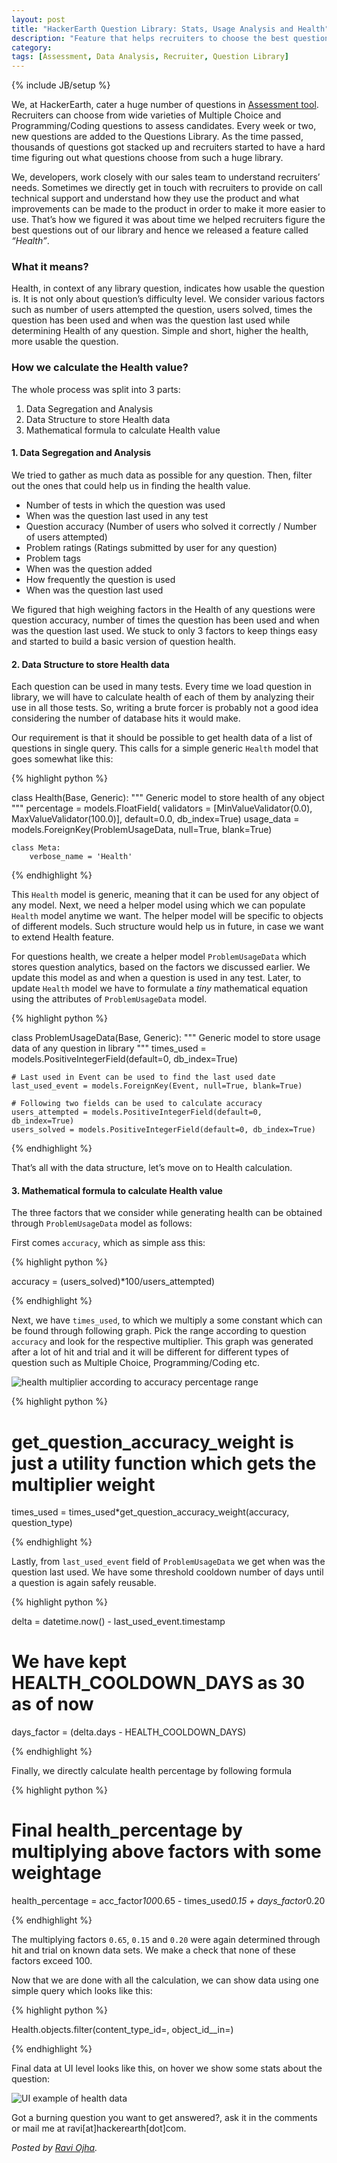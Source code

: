 ```yaml
---
layout: post
title: "HackerEarth Question Library: Stats, Usage Analysis and Health"
description: "Feature that helps recruiters to choose the best questions for candidate assessment out of thousands of questions we serve in our library"
category:
tags: [Assessment, Data Analysis, Recruiter, Question Library]
---
```

{% include JB/setup %}


We, at HackerEarth, cater a huge number of questions in [Assessment tool](http://hackerearth.com/recruit/assessment/).
Recruiters can choose from wide varieties of Multiple Choice and Programming/Coding questions to assess candidates.
Every week or two, new questions are added to the Questions Library.
As the time passed, thousands of questions got stacked up and recruiters started to have a hard time figuring out what questions choose from such a huge library.

We, developers, work closely with our sales team to understand recruiters’ needs.
Sometimes we directly get in touch with recruiters to provide on call technical support and
understand how they use the product and what improvements can be made to the product in order to make it more easier to use.
That’s how we figured it was about time we helped recruiters figure the best questions out of our library and hence we released a feature called *“Health”*.


### What it means? ###

Health, in context of any library question, indicates how usable the question is.
It is not only about question’s difficulty level.
We consider various factors such as number of users attempted the question, users solved, times the question has been used and
when was the question last used while determining Health of any question.
Simple and short, higher the health, more usable the question.


### How we calculate the Health value? ###

The whole process was split into 3 parts:

  1. Data Segregation and Analysis
  2. Data Structure to store Health data
  3. Mathematical formula to calculate Health value


#### 1. Data Segregation and Analysis ####

We tried to gather as much data as possible for any question. Then, filter out the ones that could help us in finding the health value.

 - Number of tests in which the question was used
 - When was the question last used in any test
 - Question accuracy (Number of users who solved it correctly / Number of users attempted)
 - Problem ratings (Ratings submitted by user for any question)
 - Problem tags
 - When was the question added
 - How frequently the question is used
 - When was the question last used

We figured that high weighing factors in the Health of any questions were question accuracy, number of times the question has been used and when was the question last used.
We stuck to only 3 factors to keep things easy and started to build a basic version of question health.

#### 2. Data Structure to store Health data ####

Each question can be used in many tests.
Every time we load question in library,
we will have to calculate health of each of them by analyzing their use in all those tests.
So, writing a brute forcer is probably not a good idea considering the number of database hits it would make.

Our requirement is that it should be possible to get health data of a list of questions in single query.
This calls for a simple generic `Health` model that goes somewhat like this:

{% highlight python %}

class Health(Base, Generic):
    """
    Generic model to store health of any object
    """
    percentage = models.FloatField(
        validators = [MinValueValidator(0.0), MaxValueValidator(100.0)],
        default=0.0, db_index=True)
    usage_data = models.ForeignKey(ProblemUsageData, null=True, blank=True)

    class Meta:
        verbose_name = 'Health'

{% endhighlight %}

This `Health` model is generic, meaning that it can be used for any object of any model.
Next, we need a helper model using which we can populate `Health` model anytime we want.
The helper model will be specific to objects of different models.
Such structure would help us in future, in case we want to extend Health feature.

For questions health, we create a helper model `ProblemUsageData` which stores question analytics,
based on the factors we discussed earlier.
We update this model as and when a question is used in any test.
Later, to update `Health` model we have to formulate a *tiny* mathematical equation using the attributes of `ProblemUsageData` model.

{% highlight python %}

class ProblemUsageData(Base, Generic):
    """
    Generic model to store usage data of any question in library
    """
    times_used = models.PositiveIntegerField(default=0, db_index=True)

    # Last used in Event can be used to find the last used date
    last_used_event = models.ForeignKey(Event, null=True, blank=True)

    # Following two fields can be used to calculate accuracy
    users_attempted = models.PositiveIntegerField(default=0, db_index=True)
    users_solved = models.PositiveIntegerField(default=0, db_index=True)

{% endhighlight %}

That’s all with the data structure, let’s move on to Health calculation.

#### 3. Mathematical formula to calculate Health value ####

The three factors that we consider while generating health can be obtained through `ProblemUsageData` model as follows:

First comes `accuracy`, which as simple ass this:

{% highlight python %}

accuracy = (users_solved)*100/users_attempted)

{% endhighlight %}

Next, we have `times_used`, to which we multiply a some constant which can be found through following graph.
Pick the range according to question `accuracy` and look for the respective multiplier.
This graph was generated after a lot of hit and trial and it will be different for different types of question such as Multiple Choice, Programming/Coding etc.

<img alt="health multiplier according to accuracy percentage range" src="/images/health_example_multiplier_graph.png"/>

{% highlight python %}

# get_question_accuracy_weight is just a utility function which gets the multiplier weight
times_used = times_used*get_question_accuracy_weight(accuracy, question_type)

{% endhighlight %}

Lastly, from `last_used_event` field of `ProblemUsageData` we get when was the question last used.
We have some threshold cooldown number of days until a question is again safely reusable.

{% highlight python %}

delta = datetime.now() - last_used_event.timestamp
# We have kept HEALTH_COOLDOWN_DAYS as 30 as of now
days_factor = (delta.days - HEALTH_COOLDOWN_DAYS)

{% endhighlight %}

Finally, we directly calculate health percentage by following formula

{% highlight python %}

# Final health_percentage by multiplying above factors with some weightage
health_percentage = acc_factor*100*0.65 - times_used*0.15 + days_factor*0.20

{% endhighlight %}

The multiplying factors `0.65`, `0.15` and `0.20` were again determined through hit and trial on known data sets.
We make a check that none of these factors exceed 100.


Now that we are done with all the calculation, we can show data using one simple query which looks like this:

{% highlight python %}

Health.objects.filter(content_type_id=<id of question type>, object_id__in=<question ids>)

{% endhighlight %}

Final data at UI level looks like this, on hover we show some stats about the question:

<img alt="UI example of health data" src="/images/health_ui_screen.png"/>

Got a burning question you want to get answered?, ask it in the comments or mail me at ravi[at]hackerearth[dot]com.

*Posted by [Ravi Ojha](http://hackerearth.com/users/akatsuki).*
